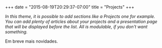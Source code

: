 +++
date = "2015-08-19T20:29:37-07:00"
title = "Projects"
+++

_In this theme, it is possible to add sections like a Projects one for example. You can add plenty of articles about your projects and a presentation page that will be displayed before the list. All is modulable, if you don't want something._

Em breve mais novidades.
